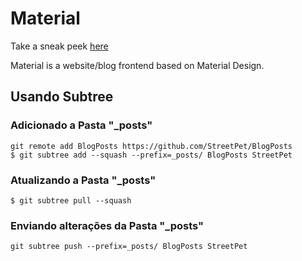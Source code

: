 # Material

Take a sneak peek [here](http://naveenshaji.github.io/material)

Material is a website/blog frontend based on Material Design.

## Usando Subtree

### Adicionado a Pasta "_posts"

```
git remote add BlogPosts https://github.com/StreetPet/BlogPosts
$ git subtree add --squash --prefix=_posts/ BlogPosts StreetPet
```

### Atualizando a Pasta "_posts"

```
$ git subtree pull --squash 
```

### Enviando alterações da Pasta "_posts"


```
git subtree push --prefix=_posts/ BlogPosts StreetPet
```